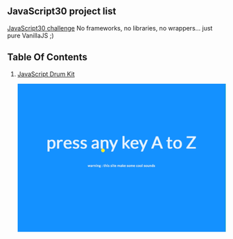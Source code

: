 ## JavaScript30 project list

[JavaScript30 challenge](https://javascript30.com/)
No frameworks, no libraries, no wrappers... just pure VanillaJS ;)

## Table Of Contents

1. [JavaScript Drum Kit](https://yogicat.github.io/JavaScript30/01-drumkit)

    ![drum kit image](./screenshots/01-drumkit-resize.gif)


